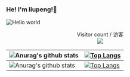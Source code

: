 ### He! I'm liupeng!👋

<!--
**liupengzhouyi/liupengzhouyi** is a ✨ _special_ ✨ repository because its `README.md` (this file) appears on your GitHub profile.

Here are some ideas to get you started:

- 🔭 I’m currently working on ...
- 🌱 I’m currently learning ...
- 👯 I’m looking to collaborate on ...
- 🤔 I’m looking for help with ...
- 💬 Ask me about ...
- 📫 How to reach me: ...
- 😄 Pronouns: ...
- ⚡ Fun fact: ...
-->


<img src="http://123.56.167.84:8080/File/downloadFile/helloworld.png" alt="Hello world">

<center>
<p align="center"> 
  Visitor count / 访客
  <br>
  <img src="https://profile-counter.glitch.me/liupengzhouyi/count.svg" />
</p>
</center>

|  ![Anurag's github stats](https://github-readme-stats.vercel.app/api?username=liupengzhouyi&show_icons=true) |  [![Top Langs](https://github-readme-stats.vercel.app/api/top-langs/?username=liupengzhouyi&layout=compact)](https://github.com/anuraghazra/github-readme-stats)  |
|---|---|
| ![Anurag's github stats](https://github-readme-stats.vercel.app/api?username=liupengzhouyi&show_icons=true&theme=radical)  | [![Top Langs](https://github-readme-stats.vercel.app/api/top-langs/?username=liupengzhouyi)](https://github.com/anuraghazra/github-readme-stats)  |









